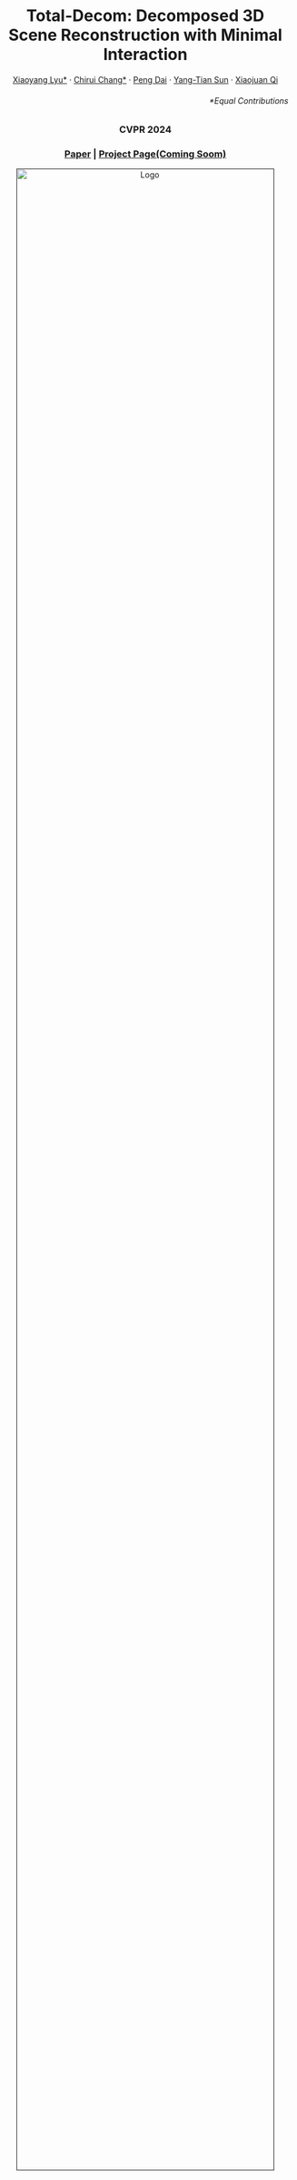<p align="center">

  <h1 align="center">Total-Decom: Decomposed 3D Scene Reconstruction with Minimal Interaction</h1>
  <p align="center">
    <a href="http://shawlyu.github.io/">Xiaoyang Lyu*</a>
    ·
    <a href="">Chirui Chang*</a>
    ·
    <a href="https://daipengwa.github.io/">Peng Dai</a>
    ·
    <a href="https://sunyangtian.github.io/">Yang-Tian Sun</a>
    ·
    <a href="https://xjqi.github.io/">Xiaojuan Qi</a> 
  </p>
  <h6 align="right" style="font-size:tiny">*Equal Contributions</h6>
  <h3 align="center">CVPR 2024</h3>
  <h3 align="center"><a href="https://arxiv.org/pdf/2403.19314.pdf">Paper</a> | <a href="">Project Page(Coming Soom)</a></h3>
  <div align="center"></div>
</p>

<p align="center">
  <a href="">
    <img src="./media/teaser.png" alt="Logo" width="95%">
  </a>
</p>

<p align="left">
<strong>TL; DR:</strong> Scene reconstruction from multi-view images is a fundamental problem in computer vision and graphics. Recent neural implicit surface reconstruction methods have achieved high-quality results; however, editing and manipulating the 3D geometry of reconstructed scenes remains challenging due to the absence of naturally decomposed object entities and complex object/background compositions. In this paper, we present Total-Decom, a novel method for decomposed 3D reconstruction with minimal human interaction. Our approach seamlessly integrates the Segment Anything Model (SAM) with hybrid implicit-explicit neural surface representations and a mesh-based region-growing technique for accurate 3D object decomposition. Total-Decom requires minimal human annotations while providing users with real-time control over the granularity and quality of decomposition. We extensively evaluate our method on benchmark datasets and demonstrate its potential for downstream applications, such as animation and scene editing. 
</p>
<br>

# TODO
- [ ] Create the project page
- [ ] Opensource all the training code
- [ ] Opensource the GUI
- [ ] Downstream applications
